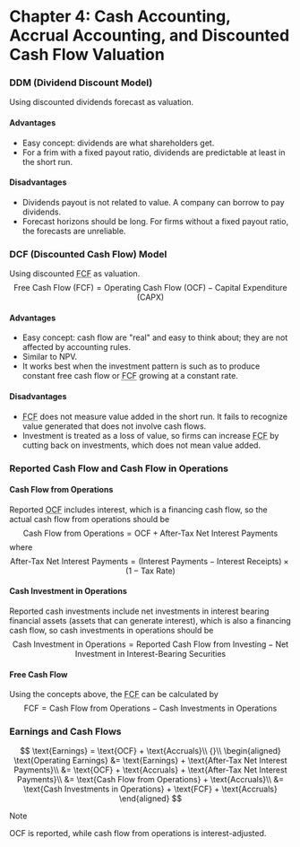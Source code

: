 # Chapter 4: Cash Accounting, Accrual Accounting, and Discounted Cash Flow Valuation

### DDM (Dividend Discount Model)
Using discounted dividends forecast as valuation.

#### Advantages
- Easy concept: dividends are what shareholders get.
- For a frim with a fixed payout ratio, dividends are predictable at least in the short run.

#### Disadvantages
- Dividends payout is not related to value. A company can borrow to pay dividends.
- Forecast horizons should be long. For firms without a fixed payout ratio, the forecasts are unreliable.

### DCF (Discounted Cash Flow) Model
Using discounted <abbr title='Free Cash Flow'>FCF</abbr> as valuation.
$$
\text{Free Cash Flow (FCF)} = \text{Operating Cash Flow (OCF)} - \text{Capital Expenditure (CAPX)}
$$

#### Advantages
- Easy concept: cash flow are "real" and easy to think about; they are not affected by accounting rules.
- Similar to NPV.
- It works best when the investment pattern is such as to produce constant free cash flow or <abbr title='Free Cash Flow'>FCF</abbr> growing at a constant rate.

#### Disadvantages
- <abbr title='Free Cash Flow'>FCF</abbr> does not measure value added in the short run. It fails to recognize value generated that does not involve cash flows.
- Investment is treated as a loss of value, so firms can increase <abbr title='Free Cash Flow'>FCF</abbr> by cutting back on investments, which does not mean value added.

### Reported Cash Flow and Cash Flow in Operations

#### Cash Flow from Operations
Reported <abbr title='Operating Cash Flow'>OCF</abbr> includes interest, which is a financing cash flow, so the actual cash flow from operations should be
$$
\text{Cash Flow from Operations} = \text{OCF} + \text{After-Tax Net Interest Payments}
$$where 
$$
\text{After-Tax Net Interest Payments} = (\text{Interest Payments} - \text{Interest Receipts}) \times (1 - \text{Tax Rate})
$$

#### Cash Investment in Operations
Reported cash investments include net investments in interest bearing financial assets (assets that can generate interest), which is also a financing cash flow, so cash investments in operations should be 
$$
\text{Cash Investment in Operations} = \text{Reported Cash Flow from Investing} - \text{Net Investment in Interest-Bearing Securities}
$$

#### Free Cash Flow
Using the concepts above, the <abbr title='Free Cash Flow'>FCF</abbr> can be calculated by 
$$
\text{FCF} = \text{Cash Flow from Operations} - \text{Cash Investments in Operations}
$$

### Earnings and Cash Flows
$$
\text{Earnings} = \text{OCF} + \text{Accruals}\\
{}\\
\begin{aligned}
 \text{Operating Earnings} &= \text{Earnings} + \text{After-Tax Net Interest Payments}\\
 &= \text{OCF} + \text{Accruals} + \text{After-Tax Net Interest Payments}\\
 &= \text{Cash Flow from Operations} + \text{Accruals}\\
 &= \text{Cash Investments in Operations} + \text{FCF} + \text{Accruals}
\end{aligned}
$$
> [!NOTE]
> OCF is reported, while cash flow from operations is interest-adjusted.